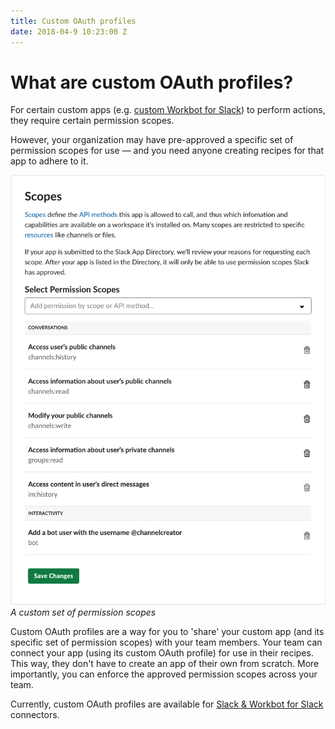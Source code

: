```yaml
---
title: Custom OAuth profiles
date: 2018-04-9 10:23:00 Z
---
```


# What are custom OAuth profiles?
For certain custom apps (e.g. [custom Workbot for Slack](workbot/workbot-custom-bots.md)) to perform actions, they require certain permission scopes.

However, your organization may have pre-approved a specific set of permission scopes for use — and you need anyone creating recipes for that app to adhere to it.

![Custom permission scopes](/assets/images/connectors/slack/custom-permission-scopes.png)
*A custom set of permission scopes*

Custom OAuth profiles are a way for you to 'share' your custom app (and its specific set of permission scopes) with your team members. Your team can connect your app (using its custom OAuth profile) for use in their recipes. This way, they don't have to create an app of their own from scratch. More importantly, you can enforce the approved permission scopes across your team.

Currently, custom OAuth profiles are available for [Slack & Workbot for Slack](/custom-oauth-profiles/slack-workbot-for-slack.md) connectors.
